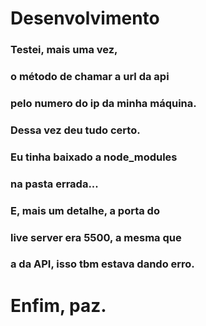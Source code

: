 # Desenvolvimento

### Testei, mais uma vez,
### o método de chamar a url da api
### pelo numero do ip da minha máquina.

### Dessa vez deu tudo certo. 
### Eu tinha baixado a node_modules
### na pasta errada...
### E, mais um detalhe, a porta do 
### live server era 5500, a mesma que
### a da API, isso tbm estava dando erro.

# Enfim, paz.